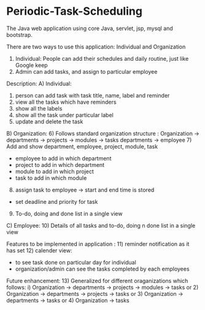 # Periodic-Task-Scheduling

The Java web application using core Java, servlet, jsp, mysql and bootstrap.

There are two ways to use this application: Individual and Organization
1) Individual: People can add their schedules and daily routine, just like Google keep
2) Admin can add tasks, and assign to particular employee

Description:
A) Individual:
1) person can add task with task title, name, label and reminder
2) view all the tasks which have reminders
3) show all the labels 
4) show all the task under particular label
5) update and delete the task

B) Organization:
6)  Follows standard organization structure : 
          Organization -> departments -> projects -> modules -> tasks
                          departments -> employee
7) Add and show department, employee, project, module, task
- employee to add in which department
- project to add in which department
- module to add in which project
- task to add in which module
8) assign task to employee -> start and end time is stored
- set deadline and priority for task
9) To-do, doing and done list in a single view

C) Employee:
10) Details of all tasks and to-do, doing n done list in  a single view

Features to be implemented in application :
11) reminder notification as it has set
12) calender view:
- to see task done on particular day for individual 
- organization/admin can see the tasks completed by each employees

Future enhancement:
13) Generalized for different oraganizations which follows:
  i) Organization -> departments -> projects -> modules -> tasks or
  2) Organization -> departments -> projects -> tasks or
  3) Organization -> departments -> tasks or
  4) Organization -> tasks
